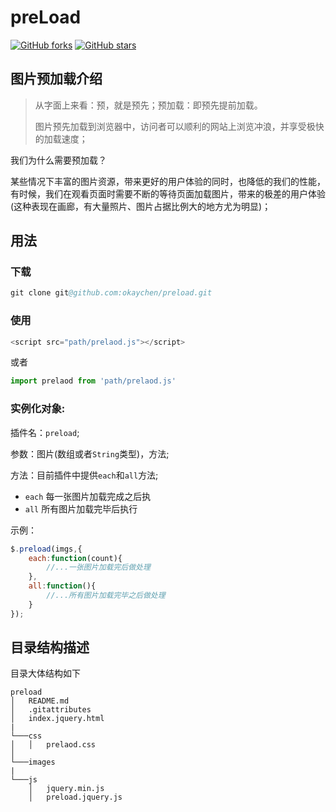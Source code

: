 # preLoad

[![GitHub forks](https://img.shields.io/github/forks/badges/shields.svg?style=social&label=Fork&style=plastic)]()
[![GitHub stars](https://img.shields.io/github/stars/badges/shields.svg?style=social&label=Stars&style=plastic)]()

## 图片预加载介绍

>从字面上来看：预，就是预先；预加载：即预先提前加载。
>
>图片预先加载到浏览器中，访问者可以顺利的网站上浏览冲浪，并享受极快的加载速度；

我们为什么需要预加载？

某些情况下丰富的图片资源，带来更好的用户体验的同时，也降低的我们的性能，有时候，我们在观看页面时需要不断的等待页面加载图片，带来的极差的用户体验(这种表现在画廊，有大量照片、图片占据比例大的地方尤为明显)；

## 用法

### 下载

```s
git clone git@github.com:okaychen/preload.git
```

### 使用

```js
<script src="path/prelaod.js"></script>
```

或者
```js
import prelaod from 'path/prelaod.js'
```

### 实例化对象:

插件名：`preload`;

参数：图片(数组或者`String`类型)，方法;

方法：目前插件中提供`each`和`all`方法;

* `each` 每一张图片加载完成之后执
* `all`  所有图片加载完毕后执行

示例：

```js
$.preload(imgs,{
    each:function(count){
        //...一张图片加载完后做处理
    },
    all:function(){
        //...所有图片加载完毕之后做处理
    }
});
```

## 目录结构描述

目录大体结构如下

```
preload
│   README.md 
│   .gitattributes
│   index.jquery.html
|
└───css
│   │   prelaod.css
│   
└───images  
|
└───js
    │   jquery.min.js
    │   preload.jquery.js
```









